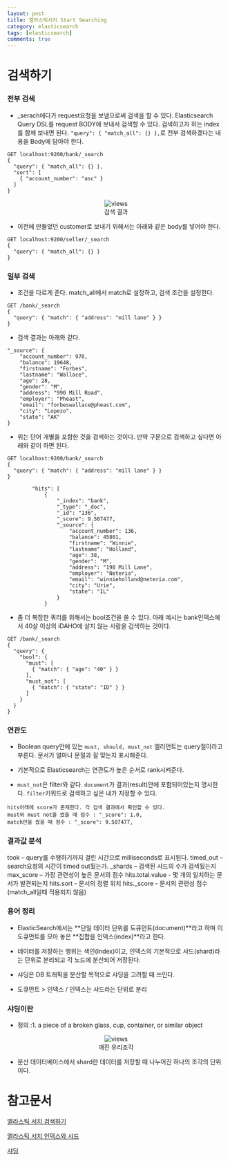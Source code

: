 ```yaml
---
layout: post
title: 엘라스틱서치 Start Searching
category: elasticsearch
tags: [elasticsearch]
comments: true
---
```


# 검색하기

### 전부 검색

- _serach에다가 request요청을 보냄으로써 검색을 할 수 있다. Elasticsearch Query DSL를 request BODY에 보내서 검색할 수 있다. 검색하고자 하는 index를 함께 보내면 된다. `"query": { "match_all": {} },`로 전부 검색하겠다는 내용을 Body에 담아야 한다.

```
GET localhost:9200/bank/_search
{
  "query": { "match_all": {} },
  "sort": [
    { "account_number": "asc" }
  ]
}
```


<center>
<figure>
<img src="https://imgur.com/t7C5uY1.png" alt="views">
<figcaption>검색 결과</figcaption>
</figure>
</center>


- 이전에 만들었던 customer로 보내기 위해서는 아래와 같은 body를 넣어야 한다.

```
GET localhost:9200/seller/_search
{
  "query": { "match_all": {} }
}
```

### 일부 검색

- 조건을 다르게 준다. match_all에서 match로 설정하고, 검색 조건을 설정한다.

```
GET /bank/_search
{
  "query": { "match": { "address": "mill lane" } }
}
```

- 검색 결과는 아래와 같다.

```
"_source": {
    "account_number": 970,
    "balance": 19648,
    "firstname": "Forbes",
    "lastname": "Wallace",
    "age": 28,
    "gender": "M",
    "address": "990 Mill Road",
    "employer": "Pheast",
    "email": "forbeswallace@pheast.com",
    "city": "Lopezo",
    "state": "AK"
}
```

- 위는 단어 개별을 포함한 것을 검색하는 것이다. 만약 구문으로 검색하고 싶다면 아래와 같이 하면 된다.

```
GET localhost:9200/bank/_search
{
  "query": { "match": { "address": "mill lane" } }
}
```

```
        "hits": [
            {
                "_index": "bank",
                "_type": "_doc",
                "_id": "136",
                "_score": 9.507477,
                "_source": {
                    "account_number": 136,
                    "balance": 45801,
                    "firstname": "Winnie",
                    "lastname": "Holland",
                    "age": 38,
                    "gender": "M",
                    "address": "198 Mill Lane",
                    "employer": "Neteria",
                    "email": "winnieholland@neteria.com",
                    "city": "Urie",
                    "state": "IL"
                }
            }
```

- 좀 더 복잡한 쿼리를 위해서는 bool조건을 쓸 수 있다. 아래 예시는 bank인덱스에서 40살 이상의 iDAHO에 살지 않는 사람을 검색하는 것이다.

```
GET /bank/_search
{
  "query": {
    "bool": {
      "must": [
        { "match": { "age": "40" } }
      ],
      "must_not": [
        { "match": { "state": "ID" } }
      ]
    }
  }
}
```

### 연관도

- Boolean query안에 있는 `must, should, must_not` 엘리먼트는 query절이라고 부른다. 문서가 얼마나 문절과 잘 맞는지 표시해준다.

- 기본적으로 Elasticsearch는 연관도가 높은 순서로 rank시켜준다.

- `must_not`은 filter와 같다. `document`가 결과(result)안에 포함되어있는지 명시한다. `filter`키워드로 검색하고 싶은 내가 지정할 수 있다.


```
hits아래에 score가 존재한다. 각 검색 결과에서 확인할 수 있다.
must와 must not을 썼을 때 점수 : "_score": 1.0,
match만을 썼을 때 점수 : "_score": 9.507477,
```

### 결과값 분석

took – query를 수행하기까지 걸린 시간으로 milliseconds로 표시된다.
timed_out – search요청의 시간이 timed out됬는가.
_shards – 검색된 샤드의 수가 검색됬는지
max_score – 가장 관련성이 높은 문서의 점수
hits.total.value - 몇 개의 일치하는 문서가 발견되는지
hits.sort - 문서의 정렬 위치
hits._score - 문서의 관련성 점수(match_all일때 적용되지 않음)

### 용어 정리

- ElasticSearch에서는 **단일 데이터 단위를 도큐먼트(document)**라고 하며 이 도큐먼트를 모아 놓은 **집합을 인덱스(index)**라고 한다.

- 데이터를 저장하는 행위는 색인(Index)이고, 인덱스의 기본적으로 샤드(shard)라는 단위로 분리되고 각 노드에 분산되어 저장된다.

- 샤딩은 DB 트래픽을 분산할 목적으로 샤딩을 고려할 때 쓰인다.

- 도큐먼트 > 인덱스 / 인덱스는 샤드라는 단위로 분리

### 샤딩이란

- 정의 :1. a piece of a broken glass, cup, container, or similar object

<center>
<figure>
<img src="https://imgur.com/wra1qMr.png" alt="views">
<figcaption>깨진 유리조각</figcaption>
</figure>
</center>

- 분산 데이터베이스에서 shard란 데이터를 저장할 때 나누어진 하나의 조각의 단위이다.


# 참고문서

[엘라스틱 서치 검색하기](https://www.elastic.co/guide/en/elasticsearch/reference/current/getting-started-search.html)

[엘라스틱 서치 인덱스와 샤드](https://esbook.kimjmin.net/03-cluster/3.2-index-and-shards)

[샤딩](https://woowabros.github.io/experience/2020/07/06/db-sharding.html)